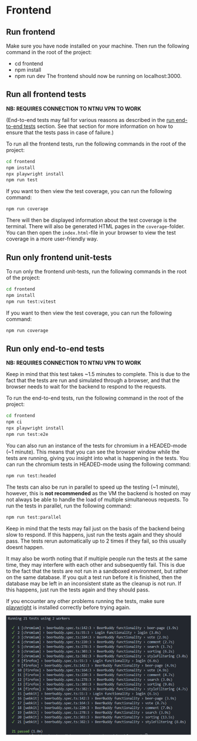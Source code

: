 # Frontend

## Run frontend

Make sure you have node installed on your machine. Then run the following command in the root of the project:

- cd frontend
- npm install
- npm run dev
  The frontend should now be running on localhost:3000.

## Run all frontend tests

**NB: REQUIRES CONNECTION TO NTNU VPN TO WORK**

(End-to-end tests may fail for various reasons as described in the [run end-to-end tests](#run-end-to-end-tests) section. See that section for more information on how to ensure that the tests pass in case of failure.)

To run all the frontend tests, run the following commands in the root of the project:

```bash
cd frontend
npm install
npx playwright install
npm run test
```

If you want to then view the test coverage, you can run the following command:

```bash
npm run coverage
```

There will then be displayed information about the test coverage is the terminal. There will also be generated HTML pages in the `coverage`-folder. You can then open the `index.html`-file in your browser to view the test coverage in a more user-friendly way.

## Run only frontend unit-tests

To run only the frontend unit-tests, run the following commands in the root of the project:

```bash
cd frontend
npm install
npm run test:vitest
```

If you want to then view the test coverage, you can run the following command:

```bash
npm run coverage
```

## Run only end-to-end tests

**NB: REQUIRES CONNECTION TO NTNU VPN TO WORK**

Keep in mind that this test takes ~1.5 minutes to complete. This is due to the fact that the tests are run and simulated through a browser, and that the browser needs to wait for the backend to respond to the requests.

To run the end-to-end tests, run the following command in the root of the project:

```bash
cd frontend
npm ci
npx playwright install
npm run test:e2e
```

You can also run an instance of the tests for chromium in a HEADED-mode (~1 minute). This means that you can see the browser window while the tests are running, giving you insight into what is happening in the tests.
You can run the chromium tests in HEADED-mode using the following command:

```bash
npm run test:headed
```

The tests can also be run in parallel to speed up the testing (~1 minute), however, this is **not recommended** as the VM the backend is hosted on may not always be able to handle the load of multiple simultaneous requests.
To run the tests in parallel, run the following command:

```bash
npm run test:parallel
```

Keep in mind that the tests may fail just on the basis of the backend being slow to respond. If this happens, just run the tests again and they should pass. The tests rerun automatically up to 2 times if they fail, so this usually doesnt happen.

It may also be worth noting that if multiple people run the tests at the same time, they may interfere with each other and subsequently fail. This is due to the fact that the tests are not run in a sandboxed environment, but rather on the same database. If you quit a test run before it is finished, then the database may be left in an inconsistent state as the cleanup is not run. If this happens, just run the tests again and they should pass.

If you encounter any other problems running the tests, make sure [playwright](https://playwright.dev/docs/intro) is installed correctly before trying again.

![test results](tests/testResults.png)
